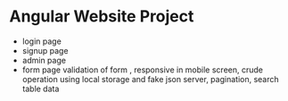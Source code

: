 # Angular Website Project
- login page
- signup page 
- admin page
- form page 
validation of form , responsive in mobile screen, crude operation using local storage and fake json server, pagination, search table data
